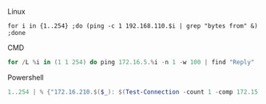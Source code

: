 Linux
```shell
for i in {1..254} ;do (ping -c 1 192.168.110.$i | grep "bytes from" &) ;done
```
CMD
```powershell
for /L %i in (1 1 254) do ping 172.16.5.%i -n 1 -w 100 | find "Reply"
```
Powershell
```powershell
1..254 | % {"172.16.210.$($_): $(Test-Connection -count 1 -comp 172.15.210.$($_) -quiet)"}
```